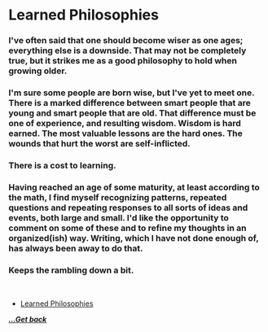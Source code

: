 # Learned Philosophies

### I've often said that one should become wiser as one ages; everything else is a downside.  That may not be completely true, but it strikes me as a good philosophy to hold when growing older.


### I'm sure some people are born wise, but I've yet to meet one.  There is a marked difference between smart people that are young and smart people that are old.  That difference must be one of experience, and resulting wisdom.  Wisdom is hard earned.  The most valuable lessons are the hard ones.  The wounds that hurt the worst are self-inflicted.

### There is a cost to learning.


### Having reached an age of some maturity, at least according to the math, I find myself recognizing patterns, repeated questions and repeating responses to all sorts of ideas and events, both large and small.  I'd like the opportunity to comment on some of these and to refine my thoughts in an organized(ish) way.  Writing, which I have not done enough of, has always been away to do that.


### Keeps the rambling down a bit.

<br>

- [Learned Philosophies](learned-philosophies/regrets.md)

[***...Get back***](..)
